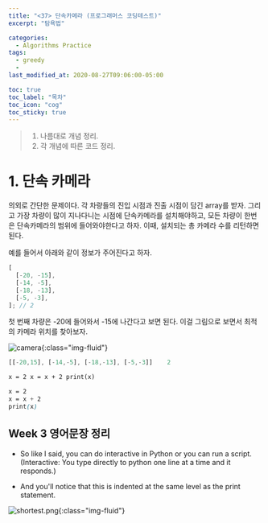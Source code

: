 ```yaml
---
title: "<37> 단속카메라 (프로그래머스 코딩테스트)"
excerpt: "탐욕법"

categories:
  - Algorithms Practice
tags:
  - greedy
  -
last_modified_at: 2020-08-27T09:06:00-05:00

toc: true
toc_label: "목차"
toc_icon: "cog"
toc_sticky: true
---
```


> 1. 나름대로 개념 정리.
> 2. 각 개념에 따른 코드 정리.

# 1. 단속 카메라

의외로 간단한 문제이다. 각 차량들의 진입 시점과 진출 시점이 담긴 array를 받자. 그리고 가장 차량이 많이 지나다니는 시점에 단속카메라를 설치해야하고, 모든 차량이 한번은 단속카메라의 범위에 들어와야한다고 하자. 이때, 설치되는 총 카메라 수를 리턴하면 된다.

예를 들어서 아래와 같이 정보가 주어진다고 하자.

```javascript
[
  [-20, -15],
  [-14, -5],
  [-18, -13],
  [-5, -3],
]; // 2
```

첫 번째 차량은 -20에 들어와서 -15에 나간다고 보면 된다. 이걸 그림으로 보면서 최적의 카메라 위치를 찾아보자.

![camera](https://yeonghunko.github.io/assets/img/algorithms/camera.png){:class="img-fluid"}

```javascript
[[-20,15], [-14,-5], [-18,-13], [-5,-3]]	2
```

```html
x = 2 x = x + 2 print(x)
```

```css
x = 2
x = x + 2
print(x)
```

## Week 3 영어문장 정리

- So like I said, you can do interactive in Python or you can run a script.(Interactive: You type directly to python one line at a time and it responds.)

- And you'll notice that this is indented at the same level as the print statement.

![shortest.png](https://yeonghunko.github.io/assets/img/algorithms/shortest.png){:class="img-fluid"}
